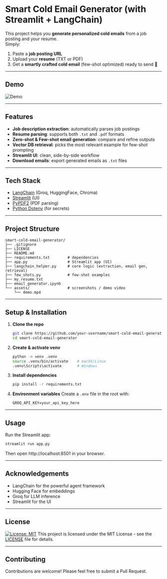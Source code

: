 # Smart Cold Email Generator (with Streamlit + LangChain)
This project helps you **generate personalized cold emails** from a job posting and your resume.  
Simply:  
1. Paste a **job posting URL**  
2. Upload your **resume** (TXT or PDF)  
3. Get a **smartly crafted cold email** (few-shot optimized) ready to send 🚀  

---

## Demo
![Demo](assets/demo.gif)

---

## Features
- **Job description extraction**: automatically parses job postings  
- **Resume parsing**: supports both `.txt` and `.pdf` formats  
- **Zero-shot & Few-shot email generation**: compare and refine outputs  
- **Vector DB retrieval**: picks the most relevant example for few-shot prompting  
- **Streamlit UI**: clean, side-by-side workflow  
- **Download emails**: export generated emails as `.txt` files  

---

## Tech Stack
- [LangChain](https://www.langchain.com/) (Groq, HuggingFace, Chroma)  
- [Streamlit](https://streamlit.io/) (UI)  
- [PyPDF2](https://pypi.org/project/pypdf2/) (PDF parsing)  
- [Python Dotenv](https://pypi.org/project/python-dotenv/) (for secrets)  

---

## Project Structure
```
smart-cold-email-generator/
├── .gitignore
├── LICENSE
├── README.md
├── requirements.txt        # dependencies
├── app.py                  # Streamlit app (UI)
├── langchain_helper.py     # core logic (extraction, email gen, retrieval)
├── few_shots.py            # few-shot examples
├── my_resume.txt
├── email_generator.ipynb
└── assets/                 # screenshots / demo video
    └── demo.mp4
```

---

## Setup & Installation

1. **Clone the repo**
   ```bash
   git clone https://github.com/your-username/smart-cold-email-generator.git
   cd smart-cold-email-generator
   ```

2. **Create & activate venv**
   ```bash
   python -m venv .venv
   source .venv/bin/activate    # macOS/Linux
   .venv\Scripts\activate       # Windows
   ```

3. **Install dependencies**
   ```bash
   pip install -r requirements.txt
   ```

4. **Environment variables**
   Create a `.env` file in the root with:
   ```env
   GROQ_API_KEY=your_api_key_here
   ```

---

## Usage

Run the Streamlit app:
```bash
streamlit run app.py
```

Then open http://localhost:8501 in your browser.

---

## Acknowledgements
- LangChain for the powerful agent framework
- Hugging Face for embeddings
- Groq for LLM inference
- Streamlit for the UI

---

## License
[![License: MIT](https://img.shields.io/badge/License-MIT-yellow.svg)](https://opensource.org/licenses/MIT)
This project is licensed under the MIT License - see the [LICENSE](LICENSE) file for details.

---

## Contributing
Contributions are welcome! Please feel free to submit a Pull Request.